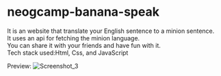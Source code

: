 # neogcamp-banana-speak
It is an website that translate your English sentence to a minion sentence.<br>
It uses an api for fetching the minion language.<br>
You can share it with your friends and have fun with it.<br>
Tech stack used:Html, Css, and JavaScript

Preview: 
![Screenshot_3](https://user-images.githubusercontent.com/73245914/177737081-a99f13c9-f12a-4826-a8c9-66fcf790c7e0.jpg)


